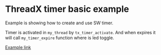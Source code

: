 # ThreadX timer basic example

Example is showing how to create and use SW timer. 

Timer is activated in `my_thread` by `tx_timer_activate`. And when expires it will call `my_timer_expire` function where is led toggle. 

[Example link](https://github.com/RRISTM/stm32_threadx/tree/master/examples/threadx_timer_basic)
